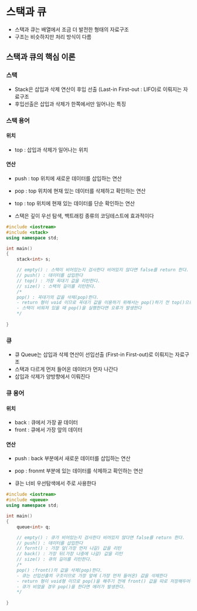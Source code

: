 # 스택과 큐

- 스택과 큐는 배열에서 조금 더 발전한 형태의 자료구조
- 구조는 비슷하지만 처리 방식이 다름

## 스택과 큐의 핵심 이론

### 스택
- Stack은 삽입과 삭제 연산이 후입 선출 (Last-in First-out : LIFO)로 이뤄지는 자료구조
- 후입선출은 삽입과 삭제가 한쪽에서만 일어나는 특징

### 스택 용어

#### 위치
- top : 삽입과 삭제가 일어나는 위치

#### 연산
- push : top 위치에 새로운 데이터를 삽입하는 연산
- pop : top 위치에 현재 있는 데이터를 삭제하고 확인하는 연산
- top : top 위치에 현재 있는 데이터를 단순 확인하는 연산

- 스택은 깊이 우선 탐색, 백트래킹 종류의 코딩테스트에 효과적이다

```C++
#include <iostream>
#include <stack>
using namespace std;

int main()
{
	stack<int> s;

	// empty() : 스택이 비어있는지 검사한다 비어있지 않다면 false를 return 한다.
	// push() : 데이터를 삽입한다
	// top() : 가장 꼭대기 값을 리턴한다.
	// size() : 스택의 길이를 리턴한다.
	/* 
	pop() : 꼭대기의 값을 삭제(pop)한다.
	- return 형이 void 이므로 꼭대기 값을 이용하기 위해서는 pop()하기 전 top()으로 값을 가져와야 한다.
	- 스택이 비워져 있을 때 pop()을 실행한다면 오류가 발생한다
	*/
	
}
```

### 큐
- 큐 Queue는 삽입과 삭제 연산이 선입선출 (First-in First-out)로 이뤄지는 자료구조
- 스택과 다르게 먼저 들어온 데이터가 먼자 나간다
- 삽입과 삭제가 양방향에서 이뤄진다

### 큐 용어

#### 위치
- back : 큐에서 가장 끝 데이터
- front : 큐에서 가장 앞의 데이터

#### 연산
- push : back 부분에서 새로운 데이터를 삽입하는 연산
- pop : fronmt 부분에 있는 데이터를 삭제하고 확인하는 연산

- 큐는 너비 우선탐색에서 주로 사용한다

```C++
#include <iostream>
#include <queue>
using namespace std;

int main()
{
	queue<int> q;

	// empty() : 큐가 비어있는지 검사한다 비어있지 않다면 false를 return 한다.
	// push() : 데이터를 삽입한다
	// fornt() : 가장 앞(가장 먼저 나갈) 값을 리턴
	// back() : 가장 뒤(가장 나중에 나갈) 값을 리턴
	// size() : 큐의 길이를 리턴한다.
	/* 
	pop() :front()의 값을 삭제(pop)한다.
	- 큐는 선입선출의 구조이므로 가장 앞에 (가장 먼저 들어온) 값을 삭제한다
	- return 형이 void형 이므로 pop()을 해주기 전에 front() 값을 따로 저장해두어야만 이용할 수 있다.
	- 큐가 비었을 경우 pop()을 한다면 에러가 발생한다.
	*/
	
}

```